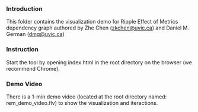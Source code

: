 ### Introduction
This folder contains the visualization demo for Ripple Effect of Metrics dependency graph authored by Zhe Chen (zkchen@uvic.ca) and Daniel M. German (dmg@uvic.ca)

### Instruction

Start the tool by opening index.html in the root directory on the browser (we recommend Chrome).

### Demo Video

There is a 1-min demo video (located at the root directory named: rem_demo_video.flv) to show the visualization and iteractions.